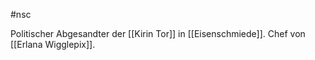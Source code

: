 #nsc 

Politischer Abgesandter der [[Kirin Tor]] in [[Eisenschmiede]].
Chef von [[Erlana Wigglepix]].